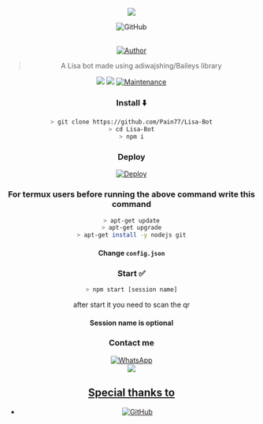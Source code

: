 <div align="center">

  <img src="https://c.tenor.com/Hr1IdMzL6tIAAAAC/badass-girl-lalisa.gif" border="0"></a>

<div align="center">
<img alt="GitHub" src="https://img.shields.io/badge/LISA%20BOT-25D32?style=for-the-badge&logoColor=darkgreen"/>
<br><br>
  
<p align="center">
  <a href="https://github.com/Pain77"><img title="Author" src="https://img.shields.io/badge/Author-P--A--I--N-blue.svg?style=for-the-badge&logo=github" /></a>
</p>
  
> A Lisa bot made using adiwajshing/Baileys library
 <p>
  <img src ="https://camo.githubusercontent.com/4d098bb36bf96a8b9ec4821bec5866d86bca15b7/68747470733a2f2f696d672e736869656c64732e696f2f6e706d2f762f406f70656e2d77612f77612d6175746f6d6174652e7376673f636f6c6f723d677265656e" />
  <img src="https://camo.githubusercontent.com/5c22deff6293ca12d3bc1159c6cc3a5cc9579550/68747470733a2f2f696d672e736869656c64732e696f2f6e6f64652f762f406f70656e2d77612f77612d6175746f6d617465" />
   <a href="https://github.com/justpiple/whatsapp-bot/commit-activity" target="_blank">
    <img alt="Maintenance" src="https://img.shields.io/badge/Maintained%3F-yes-green.svg" />
  </a>
</p>

 
</div>





### Install ⬇️

```bash
> git clone https://github.com/Pain77/Lisa-Bot
> cd Lisa-Bot
> npm i
```
### Deploy
  
  [![Deploy](https://www.herokucdn.com/deploy/button.png)](https://heroku.com/deploy?template=https://github.com/Pain77/Lisa-Bot/blob/main)

### For termux users before running the above command write this command
```bash
> apt-get update
> apt-get upgrade
> apt-get install -y nodejs git
```

#### Change `config.json` 
### Start ✅

```bash
> npm start [session name]
```
after start it you need to scan the qr
#### Session name is optional
### Contact me

<p align="center">
<a href="https://api.whatsapp.com/send?phone=919662713165&text=♨️+ʟɪꜰᴇ ꜱᴜᴄᴋꜱ™" target="_blank"><img src="https://img.shields.io/badge/Whatsapp-%808080.svg?&style=for-the-badge&logo=Whatsapp&logoColor=white" alt="WhatsApp"><br>
<a href="https://instagram.com/on11._.sama"><img src="https://img.shields.io/badge/Instagram-E4405F?style=for-the-badge&logo=instagram&logoColor=white"/><br>
</p>

##  Special thanks to
* <a href="https://github.com/adiwajshing/Baileys"><img alt="GitHub" src="https://img.shields.io/badge/@adiwajshing/Baileys%20-%23121011.svg?style=flat-square&logo=npm&color=white"/></a>
